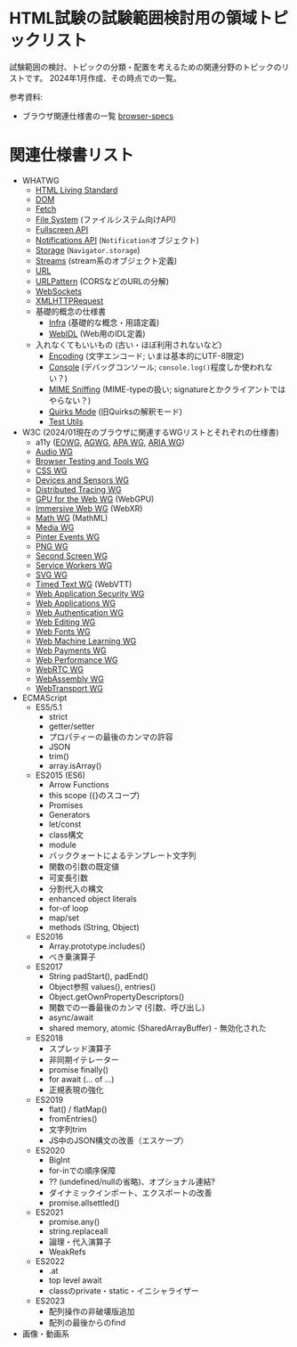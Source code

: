 # HTML試験の試験範囲検討用の領域トピックリスト

試験範囲の検討、トピックの分類・配置を考えるための関連分野のトピックのリストです。
2024年1月作成、その時点での一覧。

参考資料:

- ブラウザ関連仕様書の一覧 [browser-specs](https://w3c.github.io/browser-specs/index.json)

# 関連仕様書リスト

- WHATWG
  - [HTML Living Standard](https://html.spec.whatwg.org/multipage/)
  - [DOM](https://dom.spec.whatwg.org/)
  - [Fetch](https://fetch.spec.whatwg.org/)
  - [File System](https://fs.spec.whatwg.org/) (ファイルシステム向けAPI)
  - [Fullscreen API](https://fullscreen.spec.whatwg.org/)
  - [Notifications API](https://notifications.spec.whatwg.org/) (`Notification`オブジェクト)
  - [Storage](https://storage.spec.whatwg.org/) (`Navigator.storage`)
  - [Streams](https://streams.spec.whatwg.org/) (stream系のオブジェクト定義)
  - [URL](https://url.spec.whatwg.org/)
  - [URLPattern](https://urlpattern.spec.whatwg.org/) (CORSなどのURLの分解)
  - [WebSockets](https://websockets.spec.whatwg.org/)
  - [XMLHTTPRequest](https://xhr.spec.whatwg.org/)
  - 基礎的概念の仕様書
    - [Infra](https://infra.spec.whatwg.org/) (基礎的な概念・用語定義)
    - [WebIDL](https://webidl.spec.whatwg.org/) (Web用のIDL定義)
  - 入れなくてもいいもの (古い・ほぼ利用されないなど)
    - [Encoding](https://encoding.spec.whatwg.org/) (文字エンコード; いまは基本的にUTF-8限定)
    - [Console](https://console.spec.whatwg.org/) (デバッグコンソール; `console.log()`程度しか使われない？)
    - [MIME Sniffing](https://mimesniff.spec.whatwg.org/) (MIME-typeの扱い; signatureとかクライアントではやらない？)
    - [Quirks Mode](https://quirks.spec.whatwg.org/) (旧Quirksの解釈モード)
    - [Test Utils](https://testutils.spec.whatwg.org/)
- W3C (2024/01現在のブラウザに関連するWGリストとそれぞれの仕様書)
  - a11y ([EOWG](https://www.w3.org/groups/wg/eowg/), [AGWG](https://www.w3.org/groups/wg/ag/), [APA WG](https://www.w3.org/groups/wg/apa/), [ARIA WG](https://www.w3.org/groups/wg/aria/))
  - [Audio WG](https://www.w3.org/groups/wg/audio/)
  - [Browser Testing and Tools WG](https://www.w3.org/groups/wg/browser-tools-testing/)
  - [CSS WG](https://www.w3.org/groups/wg/css/)
  - [Devices and Sensors WG](https://www.w3.org/groups/wg/das/)
  - [Distributed Tracing WG](https://www.w3.org/groups/wg/distributed-tracing/)
  - [GPU for the Web WG](https://www.w3.org/groups/wg/gpu/) (WebGPU)
  - [Immersive Web WG](https://www.w3.org/groups/wg/immersive-web/) (WebXR)
  - [Math WG](https://www.w3.org/groups/wg/math/) (MathML)
  - [Media WG](https://www.w3.org/groups/wg/media/)
  - [Pinter Events WG](https://www.w3.org/groups/wg/pointer-events/)
  - [PNG WG](https://www.w3.org/groups/wg/png/)
  - [Second Screen WG](https://www.w3.org/groups/wg/secondscreen/)
  - [Service Workers WG](https://www.w3.org/groups/wg/service-workers/)
  - [SVG WG](https://www.w3.org/groups/wg/svg/)
  - [Timed Text WG](https://www.w3.org/groups/wg/timed-text/) (WebVTT)
  - [Web Application Security WG](https://www.w3.org/groups/wg/webappsec/)
  - [Web Applications WG](https://www.w3.org/groups/wg/webapps/)
  - [Web Authentication WG](https://www.w3.org/groups/wg/webauthn/)
  - [Web Editing WG](https://www.w3.org/groups/wg/webediting/)
  - [Web Fonts WG](https://www.w3.org/groups/wg/webfonts/)
  - [Web Machine Learning WG](https://www.w3.org/groups/wg/webmachinelearning/)
  - [Web Payments WG](https://www.w3.org/groups/wg/payments/)
  - [Web Performance WG](https://www.w3.org/groups/wg/webperf/)
  - [WebRTC WG](https://www.w3.org/groups/wg/webrtc/)
  - [WebAssembly WG](https://www.w3.org/groups/wg/wasm/)
  - [WebTransport WG](https://www.w3.org/groups/wg/webtransport/)
- ECMAScript
  - ES5/5.1
    - strict
    - getter/setter
    - プロパティーの最後のカンマの許容
    - JSON
    - trim()
    - array.isArray()
  - ES2015 (ES6)
    - Arrow Functions
    - this scope ({}のスコープ)
    - Promises
    - Generators
    - let/const
    - class構文
    - module
    - バッククォートによるテンプレート文字列
    - 関数の引数の既定値
    - 可変長引数
    - 分割代入の構文
    - enhanced object literals
    - for-of loop
    - map/set
    - methods (String, Object)
  - ES2016
    - Array.prototype.includes()
    - べき乗演算子
  - ES2017
    - String padStart(), padEnd()
    - Object参照 values(), entries()
    - Object.getOwnPropertyDescriptors()
    - 関数での一番最後のカンマ (引数、呼び出し)
    - async/await
    - shared memory, atomic (SharedArrayBuffer) - 無効化された
  - ES2018
    - スプレッド演算子
    - 非同期イテレーター
    - promise finally()
    - for await (... of ...)
    - 正規表現の強化
  - ES2019
    - flat() / flatMap()
    - fromEntries()
    - 文字列trim
    - JS中のJSON構文の改善（エスケープ）
  - ES2020
    - BigInt
    - for-inでの順序保障
    - ?? (undefined/nullの省略)、オプショナル連結?
    - ダイナミックインポート、エクスポートの改善
    - promise.allsettled()
  - ES2021
    - promise.any()
    - string.replaceall
    - 論理・代入演算子
    - WeakRefs
  - ES2022
    - .at
    - top level await
    - classのprivate・static・イニシャライザー
  - ES2023
    - 配列操作の非破壊版追加
    - 配列の最後からのfind
- 画像・動画系
